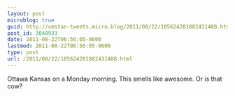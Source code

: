 ```yaml
---
layout: post
microblog: true
guid: http://vmstan-tweets.micro.blog/2011/08/22/105624281882431488.html
post_id: 3040933
date: 2011-08-22T06:56:05-0600
lastmod: 2011-08-22T06:56:05-0600
type: post
url: /2011/08/22/105624281882431488.html
---
```

Ottawa Kansas on a Monday morning. This smells like awesome. Or is that cow?
